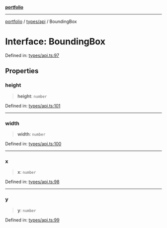 [**portfolio**](../../../README.md)

***

[portfolio](../../../modules.md) / [types/api](../README.md) / BoundingBox

# Interface: BoundingBox

Defined in: [types/api.ts:97](https://github.com/tnorlund/Portfolio/blob/9f107d06807c9c891278b4d03f0459fa13572ed6/portfolio/types/api.ts#L97)

## Properties

### height

> **height**: `number`

Defined in: [types/api.ts:101](https://github.com/tnorlund/Portfolio/blob/9f107d06807c9c891278b4d03f0459fa13572ed6/portfolio/types/api.ts#L101)

***

### width

> **width**: `number`

Defined in: [types/api.ts:100](https://github.com/tnorlund/Portfolio/blob/9f107d06807c9c891278b4d03f0459fa13572ed6/portfolio/types/api.ts#L100)

***

### x

> **x**: `number`

Defined in: [types/api.ts:98](https://github.com/tnorlund/Portfolio/blob/9f107d06807c9c891278b4d03f0459fa13572ed6/portfolio/types/api.ts#L98)

***

### y

> **y**: `number`

Defined in: [types/api.ts:99](https://github.com/tnorlund/Portfolio/blob/9f107d06807c9c891278b4d03f0459fa13572ed6/portfolio/types/api.ts#L99)
